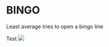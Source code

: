 # BINGO
Least average tries to open a bingo line

Test <img src="https://latex.codecogs.com/gif.latex?\sum{A_i} " /> 
